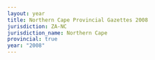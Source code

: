 ```yaml
---
layout: year
title: Northern Cape Provincial Gazettes 2008
jurisdiction: ZA-NC
jurisdiction_name: Northern Cape
provincial: true
year: "2008"
---
```

